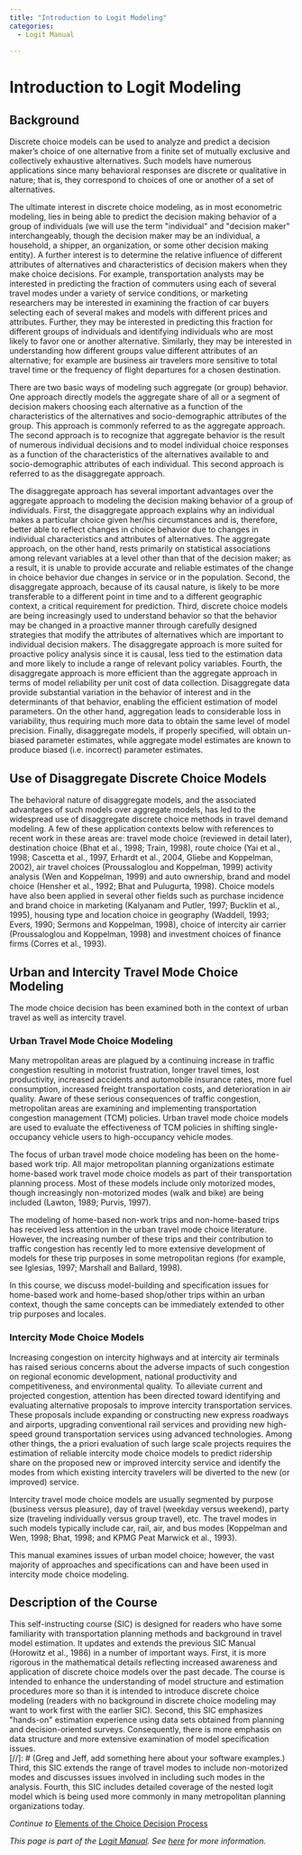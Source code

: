 ```yaml
---
title: "Introduction to Logit Modeling"
categories:
  - Logit Manual

---
```


# Introduction to Logit Modeling

## Background
Discrete choice models can be used to analyze and predict a decision maker’s choice of one alternative from a finite set of mutually exclusive and collectively exhaustive alternatives.  Such models have numerous applications since many behavioral responses are discrete or qualitative in nature; that is, they correspond to choices of one or another of a set of alternatives.

The ultimate interest in discrete choice modeling, as in most econometric modeling, lies in being able to predict the decision making behavior of a group of individuals (we will use the term "individual" and "decision maker" interchangeably, though the decision maker may be an individual, a household, a shipper, an organization, or some other decision making entity).  A further interest is to determine the relative influence of different attributes of alternatives and characteristics of decision makers when they make choice decisions.  For example, transportation analysts may be interested in predicting the fraction of commuters using each of several travel modes under a variety of service conditions, or marketing researchers may be interested in examining the fraction of car buyers selecting each of several makes and models with different prices and attributes.  Further, they may be interested in predicting this fraction for different groups of individuals and identifying individuals who are most likely to favor one or another alternative.  Similarly, they may be interested in understanding how different groups value different attributes of an alternative; for example are business air travelers more sensitive to total travel time or the frequency of flight departures for a chosen destination.

There are two basic ways of modeling such aggregate (or group) behavior.  One approach directly models the aggregate share of all or a segment of decision makers choosing each alternative as a function of the characteristics of the alternatives and socio-demographic attributes of the group.  This approach is commonly referred to as the aggregate approach.  The second approach is to recognize that aggregate behavior is the result of numerous individual decisions and to model individual choice responses as a function of the characteristics of the alternatives available to and socio-demographic attributes of each individual.  This second approach is referred to as the disaggregate approach.

The disaggregate approach has several important advantages over the aggregate approach to modeling the decision making behavior of a group of individuals. First, the disaggregate approach explains why an individual makes a particular choice given her/his circumstances and is, therefore, better able to reflect changes in choice behavior due to changes in individual characteristics and attributes of alternatives.  The aggregate approach, on the other hand, rests primarily on statistical associations among relevant variables at a level other than that of the decision maker; as a result, it is unable to provide accurate and reliable estimates of the change in choice behavior due changes in service or in the population.  Second, the disaggregate approach, because of its causal nature, is likely to be more transferable to a different point in time and to a different geographic context, a critical requirement for prediction.  Third, discrete choice models are being increasingly used to understand behavior so that the behavior may be changed in a proactive manner through carefully designed strategies that modify the attributes of alternatives which are important to individual decision makers.  The disaggregate approach is more suited for proactive policy analysis since it is causal, less tied to the estimation data and more likely to include a range of relevant policy variables.  Fourth, the disaggregate approach is more efficient than the aggregate approach in terms of model reliability per unit cost of data collection.  Disaggregate data provide substantial variation in the behavior of interest and in the determinants of that behavior, enabling the efficient estimation of model parameters.  On the other hand, aggregation leads to considerable loss in variability, thus requiring much more data to obtain the same level of model precision.  Finally, disaggregate models, if properly specified, will obtain un-biased parameter estimates, while aggregate model estimates are known to produce biased (i.e. incorrect) parameter estimates.

## Use of Disaggregate Discrete Choice Models
The behavioral nature of disaggregate models, and the associated advantages of such models over aggregate models, has led to the widespread use of disaggregate discrete choice methods in travel demand modeling. A few of these application contexts below with references to recent work in these areas are: travel mode choice (reviewed in detail later), destination choice (Bhat et al., 1998; Train, 1998), route choice (Yai et al., 1998; Cascetta et al., 1997, Erhardt et al., 2004, Gliebe and Koppelman, 2002), air travel choices (Proussaloglou and Koppelman, 1999) activity analysis (Wen and Koppelman, 1999) and auto ownership, brand and model choice (Hensher et al., 1992; Bhat and Pulugurta, 1998).  Choice models have also been applied in several other fields such as purchase incidence and brand choice in marketing (Kalyanam and Putler, 1997; Bucklin et al., 1995), housing type and location choice in geography (Waddell, 1993; Evers, 1990; Sermons and Koppelman, 1998), choice of intercity air carrier (Proussaloglou and Koppelman, 1998) and investment choices of finance firms (Corres et al., 1993). 

## Urban and Intercity Travel Mode Choice Modeling 
The mode choice decision has been examined both in the context of urban travel as well as intercity travel.  

### Urban Travel Mode Choice Modeling
Many metropolitan areas are plagued by a continuing increase in traffic congestion resulting in motorist frustration, longer travel times, lost productivity, increased accidents and automobile insurance rates, more fuel consumption, increased freight transportation costs, and deterioration in air quality.  Aware of these serious consequences of traffic congestion, metropolitan areas are examining and implementing transportation congestion management (TCM) policies.  Urban travel mode choice models are used to evaluate the effectiveness of TCM policies in shifting single-occupancy vehicle users to high-occupancy vehicle modes. 

The focus of urban travel mode choice modeling has been on the home-based work trip.  All major metropolitan planning organizations estimate home-based work travel mode choice models as part of their transportation planning process.  Most of these models include only motorized modes, though increasingly non-motorized modes (walk and bike) are being included (Lawton, 1989; Purvis, 1997). 

The modeling of home-based non-work trips and non-home-based trips has received less attention in the urban travel mode choice literature.  However, the increasing number of these trips and their contribution to traffic congestion has recently led to more extensive development of models for these trip purposes in some metropolitan regions (for example, see Iglesias, 1997; Marshall and Ballard, 1998).

In this course, we discuss model-building and specification issues for home-based work and home-based shop/other trips within an urban context, though the same concepts can be immediately extended to other trip purposes and locales.

### Intercity Mode Choice Models
Increasing congestion on intercity highways and at intercity air terminals has raised serious concerns about the adverse impacts of such congestion on regional economic development, national productivity and competitiveness, and environmental quality.  To alleviate current and projected congestion, attention has been directed toward identifying and evaluating alternative proposals to improve intercity transportation services.  These proposals include expanding or constructing new express roadways and airports, upgrading conventional rail services and providing new high-speed ground transportation services using advanced technologies.  Among other things, the a priori evaluation of such large scale projects requires the estimation of reliable intercity mode choice models to predict ridership share on the proposed new or improved intercity service and identify the modes from which existing intercity travelers will be diverted to the new (or improved) service.

Intercity travel mode choice models are usually segmented by purpose (business versus pleasure), day of travel (weekday versus weekend), party size (traveling individually versus group travel), etc.  The travel modes in such models typically include car, rail, air, and bus modes (Koppelman and Wen, 1998; Bhat, 1998; and KPMG Peat Marwick et al., 1993). 

This manual examines issues of urban model choice; however, the vast majority of approaches and specifications can and have been used in intercity mode choice modeling.

## Description of the Course 
This self-instructing course (SIC) is designed for readers who have some familiarity with transportation planning methods and background in travel model estimation.  It updates and extends the previous SIC Manual (Horowitz et al., 1986) in a number of important ways.  First, it is more rigorous in the mathematical details reflecting increased awareness and application of discrete choice models over the past decade.  The course is intended to enhance the understanding of model structure and estimation procedures more so than it is intended to introduce discrete choice modeling (readers with no background in discrete choice modeling may want to work first with the earlier SIC).  Second, this SIC emphasizes "hands-on" estimation experience using data sets obtained from planning and decision-oriented surveys.  Consequently, there is more emphasis on data structure and more extensive examination of model specification issues.  
[//]: # (Greg and Jeff, add something here about your software examples.)
Third, this SIC extends the range of travel modes to include non-motorized modes and discusses issues involved in including such modes in the analysis.  Fourth, this SIC includes detailed coverage of the nested logit model which is being used more commonly in many metropolitan planning organizations today.  



*Continue to* [Elements of the Choice Decision Process](LM2)

*This page is part of the [Logit Manual](Choice_models). See [here](Choice_models) for more information.*
